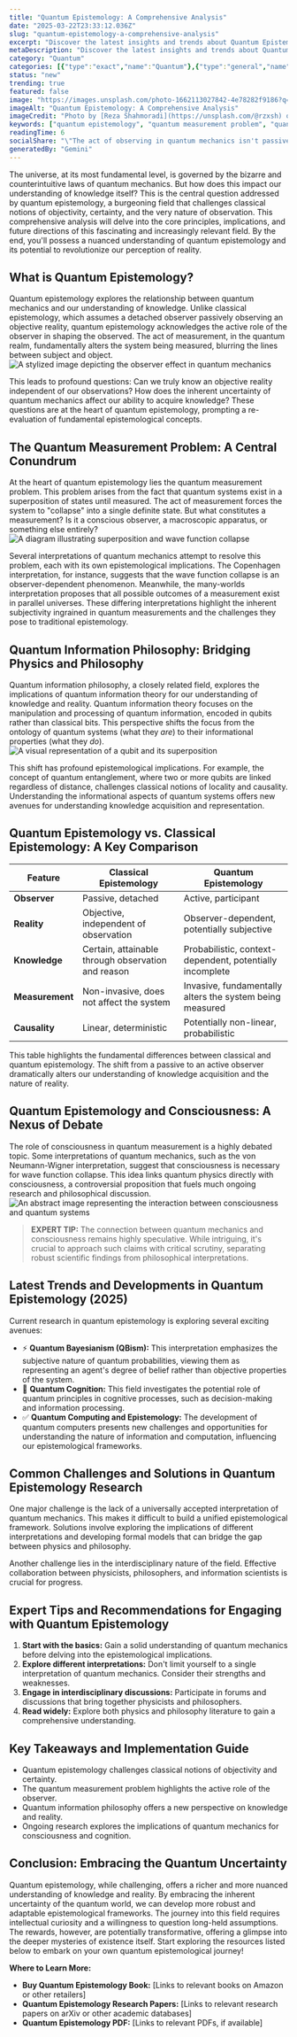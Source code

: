 ```yaml
---
title: "Quantum Epistemology: A Comprehensive Analysis"
date: "2025-03-22T23:33:12.036Z"
slug: "quantum-epistemology-a-comprehensive-analysis"
excerpt: "Discover the latest insights and trends about Quantum Epistemology. This comprehensive guide covers everything you need to know about Quantum Epistemology in 2025."
metaDescription: "Discover the latest insights and trends about Quantum Epistemology. This comprehensive guide covers everything you need to know about Quantum Epistemology ..."
category: "Quantum"
categories: [{"type":"exact","name":"Quantum"},{"type":"general","name":"Philosophy"},{"type":"medium","name":"Epistemology"},{"type":"specific","name":"Knowledge Representation"},{"type":"niche","name":"Measurement Problem"}]
status: "new"
trending: true
featured: false
image: "https://images.unsplash.com/photo-1662113027842-4e78282f9186?q=85&w=1200&fit=max&fm=webp&auto=compress"
imageAlt: "Quantum Epistemology: A Comprehensive Analysis"
imageCredit: "Photo by [Reza Shahmoradi](https://unsplash.com/@rzxsh) on Unsplash"
keywords: ["quantum epistemology", "quantum measurement problem", "quantum information philosophy", "interpretations of quantum mechanics", "quantum epistemology pdf", "what is quantum epistemology", "buy quantum epistemology book", "quantum epistemology research papers", "quantum epistemology vs classical epistemology", "quantum epistemology and consciousness"]
readingTime: 6
socialShare: "\"The act of observing in quantum mechanics isn't passive; it actively shapes reality.  This profound shift challenges everything we thought we knew about knowledge itself.\""
generatedBy: "Gemini"
---
```




The universe, at its most fundamental level, is governed by the bizarre and counterintuitive laws of quantum mechanics.  But how does this impact our understanding of knowledge itself?  This is the central question addressed by quantum epistemology, a burgeoning field that challenges classical notions of objectivity, certainty, and the very nature of observation.  This comprehensive analysis will delve into the core principles, implications, and future directions of this fascinating and increasingly relevant field.  By the end, you'll possess a nuanced understanding of quantum epistemology and its potential to revolutionize our perception of reality.

## What is Quantum Epistemology?

Quantum epistemology explores the relationship between quantum mechanics and our understanding of knowledge. Unlike classical epistemology, which assumes a detached observer passively observing an objective reality, quantum epistemology acknowledges the active role of the observer in shaping the observed.  The act of measurement, in the quantum realm, fundamentally alters the system being measured, blurring the lines between subject and object. ![A stylized image depicting the observer effect in quantum mechanics](https://images.unsplash.com/photo-1651955784685-f969100bfc25?q=85&w=1200&fit=max&fm=webp&auto=compress)

This leads to profound questions:  Can we truly know an objective reality independent of our observations?  How does the inherent uncertainty of quantum mechanics affect our ability to acquire knowledge?  These questions are at the heart of quantum epistemology, prompting a re-evaluation of fundamental epistemological concepts.

## The Quantum Measurement Problem: A Central Conundrum

At the heart of quantum epistemology lies the quantum measurement problem.  This problem arises from the fact that quantum systems exist in a superposition of states until measured.  The act of measurement forces the system to "collapse" into a single definite state.  But what constitutes a measurement?  Is it a conscious observer, a macroscopic apparatus, or something else entirely?  ![A diagram illustrating superposition and wave function collapse](https://images.unsplash.com/photo-1638787377553-0547687f3a87?q=85&w=1200&fit=max&fm=webp&auto=compress)

Several interpretations of quantum mechanics attempt to resolve this problem, each with its own epistemological implications.  The Copenhagen interpretation, for instance, suggests that the wave function collapse is an observer-dependent phenomenon.  Meanwhile, the many-worlds interpretation proposes that all possible outcomes of a measurement exist in parallel universes.  These differing interpretations highlight the inherent subjectivity ingrained in quantum measurements and the challenges they pose to traditional epistemology.

## Quantum Information Philosophy: Bridging Physics and Philosophy

Quantum information philosophy, a closely related field, explores the implications of quantum information theory for our understanding of knowledge and reality.  Quantum information theory focuses on the manipulation and processing of quantum information, encoded in qubits rather than classical bits.  This perspective shifts the focus from the ontology of quantum systems (what they *are*) to their informational properties (what they *do*). ![A visual representation of a qubit and its superposition](https://images.unsplash.com/photo-1694048695397-75291b07270c?q=85&w=1200&fit=max&fm=webp&auto=compress)

This shift has profound epistemological implications.  For example, the concept of quantum entanglement, where two or more qubits are linked regardless of distance, challenges classical notions of locality and causality.  Understanding the informational aspects of quantum systems offers new avenues for understanding knowledge acquisition and representation.

## Quantum Epistemology vs. Classical Epistemology: A Key Comparison

| Feature          | Classical Epistemology                               | Quantum Epistemology                                    |
|-----------------|------------------------------------------------------|---------------------------------------------------------|
| **Observer**     | Passive, detached                                     | Active, participant                                      |
| **Reality**      | Objective, independent of observation               | Observer-dependent, potentially subjective             |
| **Knowledge**    | Certain, attainable through observation and reason   | Probabilistic, context-dependent, potentially incomplete |
| **Measurement**  | Non-invasive, does not affect the system             | Invasive, fundamentally alters the system being measured |
| **Causality**    | Linear, deterministic                               | Potentially non-linear, probabilistic                    |

This table highlights the fundamental differences between classical and quantum epistemology.  The shift from a passive to an active observer dramatically alters our understanding of knowledge acquisition and the nature of reality.

## Quantum Epistemology and Consciousness: A Nexus of Debate

The role of consciousness in quantum measurement is a highly debated topic.  Some interpretations of quantum mechanics, such as the von Neumann-Wigner interpretation, suggest that consciousness is necessary for wave function collapse. This idea links quantum physics directly with consciousness, a controversial proposition that fuels much ongoing research and philosophical discussion. ![An abstract image representing the interaction between consciousness and quantum systems](https://images.unsplash.com/photo-1662113027842-4e78282f9186?q=85&w=1200&fit=max&fm=webp&auto=compress)

> **EXPERT TIP:** The connection between quantum mechanics and consciousness remains highly speculative. While intriguing, it's crucial to approach such claims with critical scrutiny, separating robust scientific findings from philosophical interpretations.

## Latest Trends and Developments in Quantum Epistemology (2025)

Current research in quantum epistemology is exploring several exciting avenues:

* ⚡ **Quantum Bayesianism (QBism):** This interpretation emphasizes the subjective nature of quantum probabilities, viewing them as representing an agent's degree of belief rather than objective properties of the system.
* 🔑 **Quantum Cognition:** This field investigates the potential role of quantum principles in cognitive processes, such as decision-making and information processing.
* ✅ **Quantum Computing and Epistemology:** The development of quantum computers presents new challenges and opportunities for understanding the nature of information and computation, influencing our epistemological frameworks.

## Common Challenges and Solutions in Quantum Epistemology Research

One major challenge is the lack of a universally accepted interpretation of quantum mechanics.  This makes it difficult to build a unified epistemological framework.  Solutions involve exploring the implications of different interpretations and developing formal models that can bridge the gap between physics and philosophy.

Another challenge lies in the interdisciplinary nature of the field.  Effective collaboration between physicists, philosophers, and information scientists is crucial for progress.

## Expert Tips and Recommendations for Engaging with Quantum Epistemology

1. **Start with the basics:** Gain a solid understanding of quantum mechanics before delving into the epistemological implications.
2. **Explore different interpretations:** Don't limit yourself to a single interpretation of quantum mechanics.  Consider their strengths and weaknesses.
3. **Engage in interdisciplinary discussions:** Participate in forums and discussions that bring together physicists and philosophers.
4. **Read widely:** Explore both physics and philosophy literature to gain a comprehensive understanding.

## Key Takeaways and Implementation Guide

* Quantum epistemology challenges classical notions of objectivity and certainty.
* The quantum measurement problem highlights the active role of the observer.
* Quantum information philosophy offers a new perspective on knowledge and reality.
* Ongoing research explores the implications of quantum mechanics for consciousness and cognition.

## Conclusion: Embracing the Quantum Uncertainty

Quantum epistemology, while challenging, offers a richer and more nuanced understanding of knowledge and reality.  By embracing the inherent uncertainty of the quantum world, we can develop more robust and adaptable epistemological frameworks.  The journey into this field requires intellectual curiosity and a willingness to question long-held assumptions.  The rewards, however, are potentially transformative, offering a glimpse into the deeper mysteries of existence itself.  Start exploring the resources listed below to embark on your own quantum epistemological journey!

**Where to Learn More:**

* **Buy Quantum Epistemology Book:** [Links to relevant books on Amazon or other retailers]
* **Quantum Epistemology Research Papers:** [Links to relevant research papers on arXiv or other academic databases]
* **Quantum Epistemology PDF:** [Links to relevant PDFs, if available]

